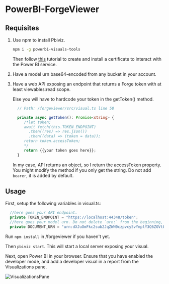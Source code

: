 # PowerBI-ForgeViewer

## Requisites

1. Use npm to install Pbiviz.

   ```bash
   npm i -g powerbi-visuals-tools
   ```
   Then follow [this](https://docs.microsoft.com/en-us/power-bi/developer/visuals/environment-setup?tabs=windows#create-and-install-a-certificate) tutorial to create and install a certificate to interact with 
the Power BI service.

2. Have a model urn base64-encoded from any bucket in your account. 

3. Have a web API exposing an endpoint that returns a Forge token with at least viewables:read scope. 

   Else you will have to hardcode your token in the getToken() method. 
   ```typescript
     // Path: /forgeviewer/src/visual.ts line 58

     private async getToken(): Promise<string> {
        /*let token;
        await fetch(this.TOKEN_ENDPOINT)
          .then((res) => res.json())
          .then((data) => (token = data));
        return token.accessToken;
        */
        return {{your token goes here}};
     }
   ```

   In my case, API returns an object, so I return the accessToken property. You might modify the method if you only get the string. Do not add `bearer`, it is added by default. 

##  Usage

First, setup the following variables in visual.ts:

```typescript
  //here goes your API endpoint. 
  private TOKEN_ENDPOINT = "https://localhost:44348/token"; 
  //here goes your model urn. Do not delete `urn:` from the beginning, just paste the urn encoded behind the colon
  private DOCUMENT_URN = "urn:dXJuOmFkc2sub2JqZWN0czpvcy5vYmplY3Q6ZGVtby1wb3dlcmJpLXJlcG9ydC9NRVJDQURPLVBERi5mYng=";
```

Run `npm install` in /forgeviewer if you haven't yet.

Then `pbiviz start`.
This will start a local server exposing your visual. 

Next, open Power BI in your browser. Ensure that you have enabled the developer mode, and add a developer visual in a report from the Visualizations pane.

![VisualizationsPane](https://docs.microsoft.com/en-us/power-bi/includes/media/visual-tutorial-view/developer-visual.png) 